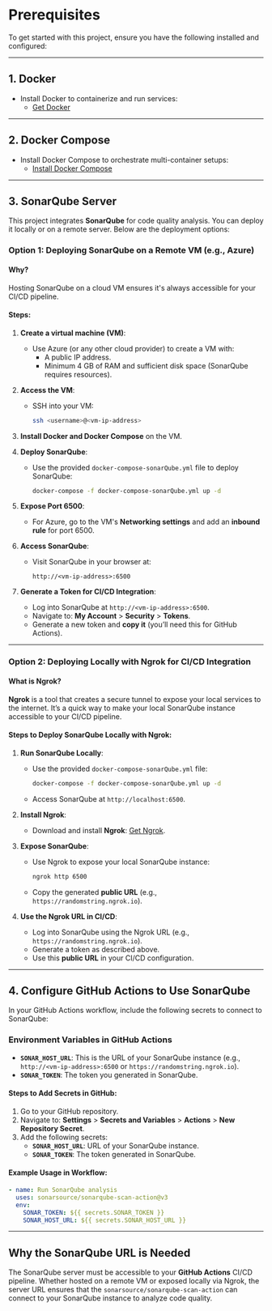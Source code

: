 # Prerequisites

To get started with this project, ensure you have the following installed and configured:

---

## 1. **Docker**
   - Install Docker to containerize and run services:
     - [Get Docker](https://www.docker.com/get-started)

---

## 2. **Docker Compose**
   - Install Docker Compose to orchestrate multi-container setups:
     - [Install Docker Compose](https://docs.docker.com/compose/install/)

---

## 3. **SonarQube Server**

This project integrates **SonarQube** for code quality analysis. You can deploy it locally or on a remote server. Below are the deployment options:

### Option 1: Deploying SonarQube on a Remote VM (e.g., Azure)

#### Why?
Hosting SonarQube on a cloud VM ensures it's always accessible for your CI/CD pipeline.

#### Steps:
1. **Create a virtual machine (VM)**:
   - Use Azure (or any other cloud provider) to create a VM with:
     - A public IP address.
     - Minimum 4 GB of RAM and sufficient disk space (SonarQube requires resources).
2. **Access the VM**:
   - SSH into your VM:
     ```bash
     ssh <username>@<vm-ip-address>
     ```
3. **Install Docker and Docker Compose** on the VM.

4. **Deploy SonarQube**:
   - Use the provided `docker-compose-sonarQube.yml` file to deploy SonarQube:
     ```bash
     docker-compose -f docker-compose-sonarQube.yml up -d
     ```

5. **Expose Port 6500**:
   - For Azure, go to the VM's **Networking settings** and add an **inbound rule** for port 6500.

6. **Access SonarQube**:
   - Visit SonarQube in your browser at:
     ```
     http://<vm-ip-address>:6500
     ```

7. **Generate a Token for CI/CD Integration**:
   - Log into SonarQube at `http://<vm-ip-address>:6500`.
   - Navigate to:
     **My Account** > **Security** > **Tokens**.
   - Generate a new token and **copy it** (you’ll need this for GitHub Actions).

---

### Option 2: Deploying Locally with Ngrok for CI/CD Integration

#### What is Ngrok?
**Ngrok** is a tool that creates a secure tunnel to expose your local services to the internet. It’s a quick way to make your local SonarQube instance accessible to your CI/CD pipeline.

#### Steps to Deploy SonarQube Locally with Ngrok:
1. **Run SonarQube Locally**:
   - Use the provided `docker-compose-sonarQube.yml` file:
     ```bash
     docker-compose -f docker-compose-sonarQube.yml up -d
     ```
   - Access SonarQube at `http://localhost:6500`.

2. **Install Ngrok**:
   - Download and install **Ngrok**: [Get Ngrok](https://ngrok.com/download).

3. **Expose SonarQube**:
   - Use Ngrok to expose your local SonarQube instance:
     ```bash
     ngrok http 6500
     ```
   - Copy the generated **public URL** (e.g., `https://randomstring.ngrok.io`).

4. **Use the Ngrok URL in CI/CD**:
   - Log into SonarQube using the Ngrok URL (e.g., `https://randomstring.ngrok.io`).
   - Generate a token as described above.
   - Use this **public URL** in your CI/CD configuration.

---

## 4. **Configure GitHub Actions to Use SonarQube**

In your GitHub Actions workflow, include the following secrets to connect to SonarQube:

### Environment Variables in GitHub Actions
- **`SONAR_HOST_URL`**: This is the URL of your SonarQube instance (e.g., `http://<vm-ip-address>:6500` or `https://randomstring.ngrok.io`).
- **`SONAR_TOKEN`**: The token you generated in SonarQube.

#### Steps to Add Secrets in GitHub:
1. Go to your GitHub repository.
2. Navigate to:
   **Settings** > **Secrets and Variables** > **Actions** > **New Repository Secret**.
3. Add the following secrets:
   - **`SONAR_HOST_URL`**: URL of your SonarQube instance.
   - **`SONAR_TOKEN`**: The token generated in SonarQube.

#### Example Usage in Workflow:
```yaml
- name: Run SonarQube analysis
  uses: sonarsource/sonarqube-scan-action@v3
  env:
    SONAR_TOKEN: ${{ secrets.SONAR_TOKEN }}
    SONAR_HOST_URL: ${{ secrets.SONAR_HOST_URL }}
```

---

## Why the SonarQube URL is Needed

The SonarQube server must be accessible to your **GitHub Actions** CI/CD pipeline. Whether hosted on a remote VM or exposed locally via Ngrok, the server URL ensures that the `sonarsource/sonarqube-scan-action` can connect to your SonarQube instance to analyze code quality.